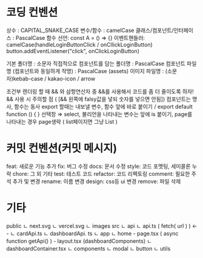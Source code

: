 # 코딩 컨벤션
상수 : CAPITAL_SNAKE_CASE
변수/함수 : camelCase
클래스/컴포넌트/인터페이스 : PascalCase
함수 선언: const A = () => {}
이벤트핸들러: camelCase(handleLoginButtonClick / onCllickLoginButton)
button.addEventListener("click", onClickLoginButton)

기본 폴더명 : 소문자
직접적으로 컴포넌트를 담는 폴더명 : PascalCase
컴포넌트 파일명 (컴포넌트와 동일하게 작명) : PascalCase
(assets) 이미지 파일명 : (소문자)kebab-case / kakao-icon / arrow

조건부 렌더링 할 때 && 와 삼항연산자 중 &&를 사용해서 코드를 좀 더 줄이도록 하자!
&& 사용 시 주의할 점 ( [&& 왼쪽에 falsy값을 넣되 숫자를 넣으면 안됨])
컴포넌트는 명사, 함수는 동사
export 할때는 내보낼 변수, 함수 앞에 바로 붙이기 / export default function () { }
선택창 ⇒ select, 불리언을 나타내는 변수는 앞에 is 붙이기,
page를 나타내는 경우 page생략 ( list페이지면 그냥 List )


# 커밋 컨벤션(커밋 메시지)
feat: 새로운 기능 추가
fix: 버그 수정
docs: 문서 수정
style: 코드 포멧팅, 세미콜론 누락
chore: 그 외 기타 
test: 테스트 코드
refactor: 코드 리펙토링
comment: 필요한 주석 추가 및 변경
rename: 이름 변경
design: css등 ui 변경
remove: 파일 삭제

# 기타
public
 ㄴ next.svg
 ㄴ vercel.svg
 ㄴ images
src
 ㄴ api
    ㄴ api.ts ( fetch( url ) ) <--
    ㄴ cardApi.ts
    ㄴ dashboardApi. ts
 ㄴ app
     ㄴ home
         - page.tsx ( async function getApi() )
         - layout.tsx
         (dashboardComponents)
          ㄴ dashboardContainer.tsx
 ㄴ components
    ㄴ modal
    ㄴ button
 ㄴ utils
 


